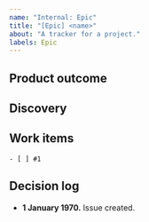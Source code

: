 ```yaml
---
name: "Internal: Epic"
title: "[Epic] <name>"
about: "A tracker for a project."
labels: Epic
---
```


<!--
For EPD-wide tracking, assign the issue to the Product Roadmap GitHub project
and set the relevant attributes, including Team, Priority (Now/Next/Later),
Status. If you have a target date, set the Release Date attribute.
-->

## Product outcome

<!--
Briefly describe the desired product outcome. If possible, focus on the
customer's perspective, for example:

> Users can customize the Avro schema that is generated for a Kafka Avro sink. The customizations are limited to the common requests we've gotten to date.
-->

## Discovery

<!--
Briefly outline the discovery work that has happened or is planned to happen.

If you are working on a prototype or a design document, you should point it out
here. Once you have a design document, link it here. If there are other related
GitHub issues, link them here.

If you are skipping the discovery step, please point it out explicitly.
-->

## Work items

<!--
Break down the planned work items using GitHub's tasklist feature.

At a minimum, collect work items in the list below. Note that you can add
freeform text and link to specific issues (preferred). When you link to an
issue, GitHub will automatically add a backlink to this issue.

Consider breaking down the work items into multiple subsections, for example
multiple milestones or definite/possible/descoped work items. You will know
best what breakdown makes sense and the breakdown might evolve over time.
-->

```[tasklist]
- [ ] #1
```

## Decision log

<!--
Record all notable decisions as the project evolves, such as setting a target
date or changing the epic's scope or its breakdown.

Example:
> * **18 September 2023.** Added Nullability control for Avro-formatted sinks #21722 as a work item.
> * **28 August 2023.** Set a target release date of October 31.
-->

* **1 January 1970.** Issue created.
